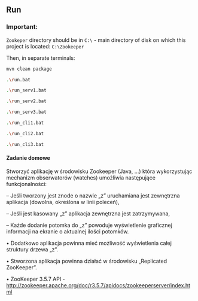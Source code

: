 ## Run

### Important:

 
```Zookeper``` directory should be in ```C:\``` - main directory 
of disk on which this project is located: ```C:\Zookeeper``` 

Then, in separate terminals:

```bash
mvn clean package

.\run.bat
```

```bash
.\run_serv1.bat

.\run_serv2.bat

.\run_serv3.bat

.\run_cli1.bat

.\run_cli2.bat

.\run_cli3.bat
```

#### Zadanie domowe

Stworzyć aplikację w środowisku Zookeeper (Java, …) która
wykorzystując mechanizm obserwatorów (watches) umożliwia
następujące funkcjonalności:

– Jeśli tworzony jest znode o nazwie „z” uruchamiana jest zewnętrzna
aplikacja (dowolna, określona w linii poleceń),

– Jeśli jest kasowany „z” aplikacja zewnętrzna jest zatrzymywana,

– Każde dodanie potomka do „z” powoduje wyświetlenie graficznej
informacji na ekranie o aktualnej ilości potomków.

• Dodatkowo aplikacja powinna mieć możliwość wyświetlenia całej
struktury drzewa „z”.

• Stworzona aplikacja powinna działać w środowisku „Replicated
ZooKeeper”.

• ZooKeeper 3.5.7 API -
http://zookeeper.apache.org/doc/r3.5.7/apidocs/zookeeperserver/index.html
